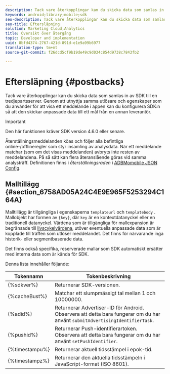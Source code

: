 ```yaml
---
description: Tack vare återkopplingar kan du skicka data som samlas in av SDK till en tredjepartsserver. Genom att utnyttja samma utlösare och egenskaper som du använder för att visa ett meddelande i appen kan du konfigurera SDK:n så att den skickar anpassade data till ett mål från en annan leverantör.
keywords: android;library;mobile;sdk
seo-description: Tack vare återkopplingar kan du skicka data som samlas in av SDK till en tredjepartsserver. Genom att utnyttja samma utlösare och egenskaper som du använder för att visa ett meddelande i appen kan du konfigurera SDK:n så att den skickar anpassade data till ett mål från en annan leverantör.
seo-title: Eftersläpning
solution: Marketing Cloud,Analytics
title: Översikt över återgång
topic: Developer and implementation
uuid: 8bfd4374-2767-421d-891d-e1e9a99b6977
translation-type: tm+mt
source-git-commit: f26dcd5cf9b19de49c9d034c854d9738c7843fb2

---
```



# Eftersläpning {#postbacks}

Tack vare återkopplingar kan du skicka data som samlas in av SDK till en tredjepartsserver. Genom att utnyttja samma utlösare och egenskaper som du använder för att visa ett meddelande i appen kan du konfigurera SDK:n så att den skickar anpassade data till ett mål från en annan leverantör.

>[!IMPORTANT]
>
>Den här funktionen kräver SDK version 4.6.0 eller senare.

Återställningsmeddelanden köas och följer alla befintliga online-/offlineregler som styr insamling av analysdata. När ett meddelande matchar (som om det visas meddelanden) avbryts inte resten av meddelandena. På så sätt kan flera återanslående göras vid samma analysträff. Definitionen finns i *återställningsraden* i [ADBMomobile JSON Config](/help/android/configuration/json-config/json-config.md).

## Malltillägg {#section_6758AD05A24C4E9E965F5253294C164A}

Malltillägg är tillgängliga i egenskaperna `templateurl` och `templatebody` . Mallobjekt har formen av `{key}`, där `key` är en kontextdatanyckel eller en traditionell datanyckel. Värdena som är tillgängliga för mallexpansion är begränsade till [livscykelvärdena](/help/android/metrics.md), utöver eventuella anpassade data som är kopplade till träffen som utlöser meddelandet. Det finns för närvarande inga historik- eller segmentbaserade data.

Det finns också specifika, reserverade mallar som SDK automatiskt ersätter med interna data som är kända för SDK.

Denna lista innehåller följande:

| Tokennamn | Tokenbeskrivning |
|--- |--- |
| {%sdkver%} | Returnerar SDK-versionen. |
| {%cacheBust%} | Matchar ett slumpmässigt tal mellan 1 och 10000000. |
| {%adid%} | Returnerar Advertiser-ID för Android. Observera att detta bara fungerar om du har använt `submitAdvertisingIdentifierTask`. |
| {%pushid%} | Returnerar Push-identifierartoken. Observera att detta bara fungerar om du har använt `setPushIdentifier`. |
| {%timestampu%} | Returnerar aktuell tidsstämpel i epok-tid. |
| {%timestampz%} | Returnerar den aktuella tidsstämpeln i JavaScript-format (ISO 8601). |